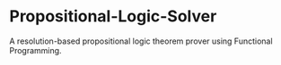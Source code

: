 # Propositional-Logic-Solver
A resolution-based propositional logic theorem prover using Functional Programming.
